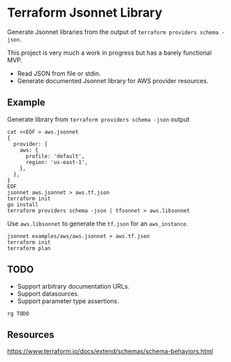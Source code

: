 # Terraform Jsonnet Library

Generate Jsonnet libraries from the output of `terraform providers schema -json`.

This project is very much a work in progress but has a barely functional MVP.

- Read JSON from file or stdin.
- Generate documented Jsonnet library for AWS provider resources.

## Example

Generate library from `terraform providers schema -json` output

```
cat <<EOF > aws.jsonnet
{
  provider: {
    aws: {
      profile: 'default',
      region: 'us-east-1',
    },
  },
}
EOF
jsonnet aws.jsonnet > aws.tf.json
terraform init
go install
terraform providers schema -json | tfsonnet > aws.libsonnet
```

Use `aws.libsonnet` to generate the `tf.json` for an `aws_instance`.

```
jsonnet examples/aws/aws.jsonnet > aws.tf.json
terraform init
terraform plan
```

## TODO

- Support arbitrary documentation URLs.
- Support datasources.
- Support parameter type assertions.
```
rg TODO
```

## Resources

https://www.terraform.io/docs/extend/schemas/schema-behaviors.html
